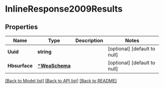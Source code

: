 # InlineResponse2009Results

## Properties
Name | Type | Description | Notes
------------ | ------------- | ------------- | -------------
**Uuid** | **string** |  | [optional] [default to null]
**Hbsurface** | [***WeaSchema**](WeaSchema.md) |  | [optional] [default to null]

[[Back to Model list]](../README.md#documentation-for-models) [[Back to API list]](../README.md#documentation-for-api-endpoints) [[Back to README]](../README.md)


